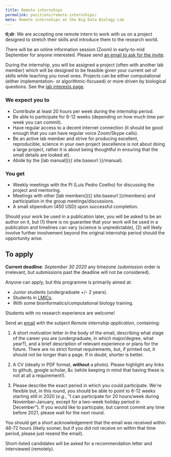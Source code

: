 ```yaml
---
title: Remote internships
permalink: positions/remote-internships/
meta: Remote internships at the Big Data Biology Lab
---
```


**tl;dr**: We are accepting one remote intern to work with us on a project
designed to stretch their skills and introduce them to the research world.

There will be an online information session (Zoom) in early-to-mid September
for anyone interested. Please send [an email to ask for the
invite](mailto:luispedro@big-data-biology.org).

During the internship, you will be assigned a project (often with another lab
member) which will be designed to be feasible given your current set of skills
while teaching you novel ones. Projects can be either computational (either
implementation- or algorithmic-focused) or more driven by biological questions.
See the [lab interests page]({{site.baseurl}}/interests).

### We expect you to

- Contribute at least 20 hours per week during the internship period.
- Be able to participate for 6-12 weeks (depending on how much time per week
  you can commit).
- Have regular access to a decent internet connection (it should be good enough
  that you can have regular voice Zoom/Skype calls).
- Be an active lab member and strive for producing excellent, reproducible,
  science in your own project (excellence is not about doing a large project,
  rather it is about being thoughtful in ensuring that the small details are
  looked at).
- Abide by the [lab manual]({{ site.baseurl }}/manual).

### You get

- Weekly meetings with the PI (Luis Pedro Coelho) for discussing the project
  and mentoring.
- Meetings with other [lab members]({{ site.baseurl }}/members) and
  participation in the group meetings/discussions.
- A small stipendium (450 USD) upon successful completion.

Should your work be used in a publication later, you will be asked to be an
author on it, but (1) there is no guarantee that your work will be used in a
publication and timelines can vary (science is unpredictable), (2) will likely
involve further involvement beyond the original internship period should the
opportunity arise.

## To apply

**Current deadline**: _September 30 2020_ any timezone (submission order is
irrelevant, but submissions past the deadline will not be considered).

Anyone can apply, but this programme is primarily aimed at:

- Junior students (undergraduate +/- 2 years).
- Students in [LMICs](https://wellcome.ac.uk/grant-funding/guidance/low-and-middle-income-countries).
- With some bioinformatics/computational biology training.

Students with no research experience are welcome!

Send an [email](mailto:luispedro@big-data-biology.org) with the subject _Remote
internship application_, containing:

1. A short motivation letter in the body of the email, describing what stage of
   the career you are (undergraduate, in which major/degree, what year?), and a
   brief description of relevant experience or plans for the future. There are
   no strict format requirements, but, if printed out, it should not be longer
   than a page. If in doubt, shorter is better.

2. A CV (ideally in PDF format, **without** a photo). Please highlight any
   links to github, google scholar, &c (while keeping in mind that having these
   is not at all a requirement!).

3. Please describe the exact period in which you could participate. We're
   flexible but, in this round, you should be able to point to 6-12 weeks
   starting still in 2020 (_e.g._, "I can participate for 20 hours/week during
   November-January, except for a two-week holiday period in December"). If you
   would like to particpate, but cannot commit any time before 2021, please
   wait for the next round.

You should get a short acknowledgement that the email was received within 48-72
hours (likely sooner, but if you did not receive on within that time period,
please just resend the email).

Short-listed candidates will be asked for a recommendation letter and
interviewed (remotely).

